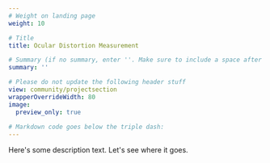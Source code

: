 ```yaml
---
# Weight on landing page
weight: 10

# Title
title: Ocular Distortion Measurement

# Summary (if no summary, enter ''. Make sure to include a space after the colon.)
summary: ''

# Please do not update the following header stuff
view: community/projectsection
wrapperOverrideWidth: 80
image:
  preview_only: true
  
# Markdown code goes below the triple dash:
---
```

Here's some description text. Let's see where it goes.